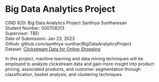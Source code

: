 # Big Data Analytics Project

CIND 820: Big Data Analytics Project
Santhiya Suntharesan<br />
Student Number: 500708313<br />
Supervisor: TBD<br />
Date of Submission: Jan 23, 2023<br />
Github: github.com/santhiya-sunthar/BigDataAnalyticsProject<br />
Dataset: [Clickstream Data for Online Shopping](https://archive.ics.uci.edu/ml/datasets/clickstream+data+for+online+shopping "https://archive.ics.uci.edu/ml/datasets/clickstream+data+for+online+shopping")

In this project, machine learning and data mining techniques will be employed to analyze clickstream data and gain more insight into product pricing, associated products, and customer segmentation through classification, basket analysis, and clustering techniques.
